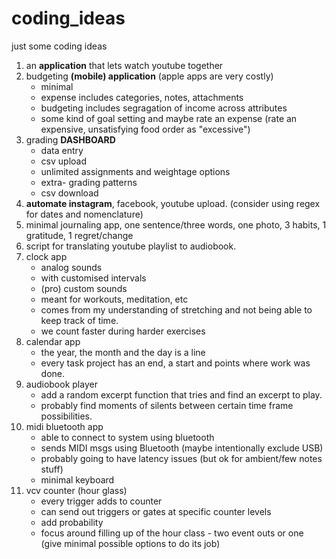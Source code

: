 # coding_ideas
just some coding ideas

1. an **application** that lets watch youtube together
2. budgeting **(mobile) application** (apple apps are very costly)
    - minimal
    - expense includes categories, notes, attachments
    - budgeting includes segragation of income across attributes
    - some kind of goal setting and maybe rate an expense (rate an expensive, unsatisfying food order as "excessive")
4. grading **DASHBOARD**
    - data entry
    - csv upload
    - unlimited assignments and weightage options
    - extra- grading patterns
    - csv download
5. **automate instagram**, facebook, youtube upload. (consider using regex for dates and nomenclature)
6. minimal journaling app, one sentence/three words, one photo, 3 habits, 1 gratitude, 1 regret/change
7. script for translating youtube playlist to audiobook.
8. clock app
    - analog sounds
    - with customised intervals
    - (pro) custom sounds
    - meant for workouts, meditation, etc
    - comes from my understanding of stretching and not being able to keep track of time.
    - we count faster during harder exercises
9. calendar app
    - the year, the month and the day is a line
    - every task project has an end, a start and points where work was done.
10. audiobook player
    - add a random excerpt function that tries and find an excerpt to play.
    - probably find moments of silents between certain time frame possibilities.
11. midi bluetooth app
    - able to connect to system using bluetooth
    - sends MIDI msgs using Bluetooth (maybe intentionally exclude USB)
    - probably going to have latency issues (but ok for ambient/few notes stuff)
    - minimal keyboard
12. vcv counter (hour glass)
    - every trigger adds to counter
    - can send out triggers or gates at specific counter levels
    - add probability
    - focus around filling up of the hour class - two event outs or one (give minimal possible options to do its job)
